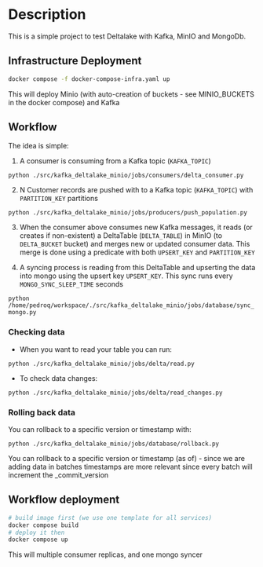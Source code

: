 # Description

This is a simple project to test Deltalake with Kafka, MinIO and MongoDb.


## Infrastructure Deployment

```bash
docker compose -f docker-compose-infra.yaml up
```
This will deploy Minio (with auto-creation of buckets - see MINIO_BUCKETS in the docker compose) and Kafka

## Workflow

The idea is simple:
1. A consumer is consuming from a Kafka topic (`KAFKA_TOPIC`)

```python ./src/kafka_deltalake_minio/jobs/consumers/delta_consumer.py```

2. N Customer records are pushed with to a Kafka topic (`KAFKA_TOPIC`) with `PARTITION_KEY` partitions

 ```python ./src/kafka_deltalake_minio/jobs/producers/push_population.py```

3. When the consumer above consumes new Kafka messages, it reads (or creates if non-existent) a DeltaTable (`DELTA_TABLE`) in MinIO (to `DELTA_BUCKET` bucket) and merges new or updated consumer data. This merge is done using a predicate with both `UPSERT_KEY` and `PARTITION_KEY`

4. A syncing process is reading from this DeltaTable and upserting the data into mongo using the upsert key `UPSERT_KEY`. This sync runs every `MONGO_SYNC_SLEEP_TIME` seconds

```python /home/pedroq/workspace/./src/kafka_deltalake_minio/jobs/database/sync_mongo.py```


### Checking data


-  When you want to read your table you can run:

```python ./src/kafka_deltalake_minio/jobs/delta/read.py```

- To check data changes:

```python ./src/kafka_deltalake_minio/jobs/delta/read_changes.py```


### Rolling back data

You can rollback to a specific version or timestamp with:

```python ./src/kafka_deltalake_minio/jobs/database/rollback.py```

You can rollback to a specific version or timestamp (as of) - since we are adding data in batches timestamps are more relevant since every batch will increment the _commit_version

## Workflow deployment

```bash
# build image first (we use one template for all services)
docker compose build
# deploy it then
docker compose up
```
This will multiple consumer replicas, and one mongo syncer
